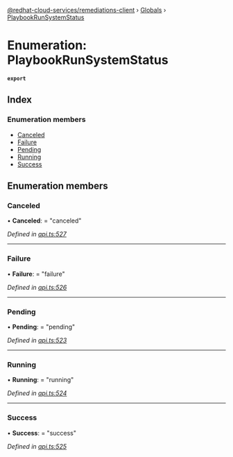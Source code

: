 [@redhat-cloud-services/remediations-client](../README.md) › [Globals](../globals.md) › [PlaybookRunSystemStatus](playbookrunsystemstatus.md)

# Enumeration: PlaybookRunSystemStatus

**`export`** 

## Index

### Enumeration members

* [Canceled](playbookrunsystemstatus.md#canceled)
* [Failure](playbookrunsystemstatus.md#failure)
* [Pending](playbookrunsystemstatus.md#pending)
* [Running](playbookrunsystemstatus.md#running)
* [Success](playbookrunsystemstatus.md#success)

## Enumeration members

###  Canceled

• **Canceled**: = "canceled"

*Defined in [api.ts:527](https://github.com/RedHatInsights/javascript-clients.gi/blob/master/packages/remediations/api.ts#L527)*

___

###  Failure

• **Failure**: = "failure"

*Defined in [api.ts:526](https://github.com/RedHatInsights/javascript-clients.gi/blob/master/packages/remediations/api.ts#L526)*

___

###  Pending

• **Pending**: = "pending"

*Defined in [api.ts:523](https://github.com/RedHatInsights/javascript-clients.gi/blob/master/packages/remediations/api.ts#L523)*

___

###  Running

• **Running**: = "running"

*Defined in [api.ts:524](https://github.com/RedHatInsights/javascript-clients.gi/blob/master/packages/remediations/api.ts#L524)*

___

###  Success

• **Success**: = "success"

*Defined in [api.ts:525](https://github.com/RedHatInsights/javascript-clients.gi/blob/master/packages/remediations/api.ts#L525)*
